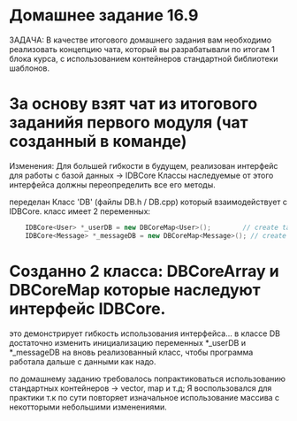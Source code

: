 # Домашнее задание 16.9

ЗАДАЧА: В качестве итогового домашнего задания вам необходимо реализовать концепцию чата, который вы разрабатывали по итогам 1 блока курса, с использованием контейнеров стандартной библиотеки шаблонов.

# За основу взят чат из итогового заданийя первого модуля (чат созданный в команде)

Изменения: 
Для большей гибкости в будущем, реализован интерфейс для работы с базой данных -> IDBCore
Классы наследуемые от этого интерфейса должны переопределить все его методы.

переделан Класс 'DB' (файлы DB.h / DB.cpp) который взаимодействует с IDBCore.
класс имеет 2 переменных:
```C++
    IDBCore<User> *_userDB = new DBCoreMap<User>();        // create table User (таблица пользователей)
    IDBCore<Message> *_messageDB = new DBCoreMap<Message>(); // create table Message (таблица сообщений )

```

# Созданно 2 класса: DBCoreArray и DBCoreMap которые наследуют интерфейс IDBCore.
это демонстрирует гибкость использования интерфейса...
в классе DB достаточно изменить инициализацию переменных *_userDB и *_messageDB на вновь реализованный класс, чтобы программа работала
дальше с данными как надо.

по домашнему заданию требовалось попрактиковаться использованию стандартных контейнеров -> vector, map и т.д;
Я воспользовался для практики <map> т.к <vector> по сути повторяет изначальное использование массива с некотторыми небольшими изменениями.
  


